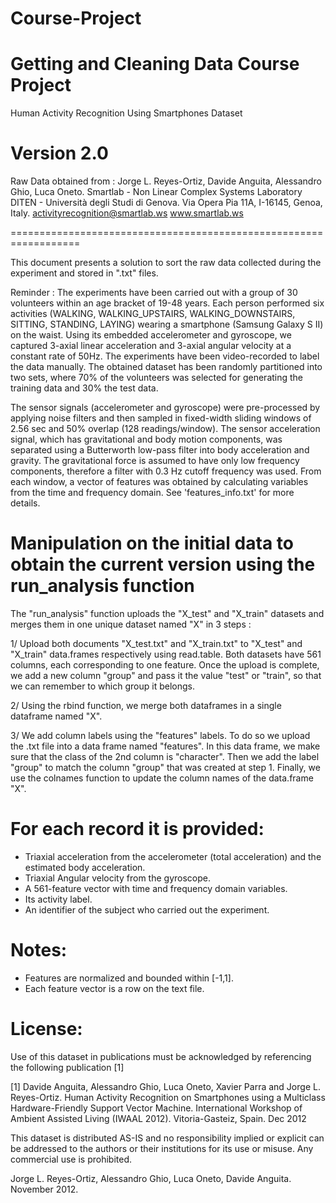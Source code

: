 # Course-Project
Getting and Cleaning Data Course Project
==================================================================
Human Activity Recognition Using Smartphones Dataset

Version 2.0
==================================================================
Raw Data obtained from : 
Jorge L. Reyes-Ortiz, Davide Anguita, Alessandro Ghio, Luca Oneto.
Smartlab - Non Linear Complex Systems Laboratory
DITEN - Università degli Studi di Genova.
Via Opera Pia 11A, I-16145, Genoa, Italy.
activityrecognition@smartlab.ws
www.smartlab.ws

==================================================================

This document presents a solution to sort the raw data collected during the experiment and stored in ".txt" files. 

Reminder : 
The experiments have been carried out with a group of 30 volunteers within an age bracket of 19-48 years. Each person performed six
activities (WALKING, WALKING_UPSTAIRS, WALKING_DOWNSTAIRS, SITTING, STANDING, LAYING) wearing a smartphone (Samsung Galaxy S II) on the
waist. Using its embedded accelerometer and gyroscope, we captured 3-axial linear acceleration and 3-axial angular velocity at a
constant rate of 50Hz. The experiments have been video-recorded to label the data manually. The obtained dataset has been randomly
partitioned into two sets, where 70% of the volunteers was selected for generating the training data and 30% the test data. 

The sensor signals (accelerometer and gyroscope) were pre-processed by applying noise filters and then sampled in fixed-width sliding
windows of 2.56 sec and 50% overlap (128 readings/window). The sensor acceleration signal, which has gravitational and body motion
components, was separated using a Butterworth low-pass filter into body acceleration and gravity. The gravitational force is assumed to
have only low frequency components, therefore a filter with 0.3 Hz cutoff frequency was used. From each window, a vector of features was
obtained by calculating variables from the time and frequency domain. See 'features_info.txt' for more details. 

Manipulation on the initial data to obtain the current version using the run_analysis function
======================================

The "run_analysis" function uploads the "X_test" and "X_train" datasets and merges them in one unique dataset named "X" in 3 steps : 

1/ Upload both documents "X_test.txt" and "X_train.txt" to "X_test" and "X_train" data.frames respectively using read.table.
   Both datasets have 561 columns, each corresponding to one feature. Once the upload is complete, we add a new column "group" and pass it the value "test" or "train", so that we can remember to which group it belongs.
    
2/ Using the rbind function, we merge both dataframes in a single dataframe named "X".

3/ We add column labels using the "features" labels. To do so we upload the .txt file into a data frame named "features".
  In this data frame, we make sure that the class of the 2nd column is "character". 
  Then we add the label "group" to match the column "group" that was created at step 1. 
  Finally, we use the colnames function to update the column names of the data.frame "X".

For each record it is provided:
======================================

- Triaxial acceleration from the accelerometer (total acceleration) and the estimated body acceleration.
- Triaxial Angular velocity from the gyroscope. 
- A 561-feature vector with time and frequency domain variables. 
- Its activity label. 
- An identifier of the subject who carried out the experiment.

Notes: 
======
- Features are normalized and bounded within [-1,1].
- Each feature vector is a row on the text file.

License:
========
Use of this dataset in publications must be acknowledged by referencing the following publication [1] 

[1] Davide Anguita, Alessandro Ghio, Luca Oneto, Xavier Parra and Jorge L. Reyes-Ortiz. Human Activity Recognition on Smartphones using a Multiclass Hardware-Friendly Support Vector Machine. International Workshop of Ambient Assisted Living (IWAAL 2012). Vitoria-Gasteiz, Spain. Dec 2012

This dataset is distributed AS-IS and no responsibility implied or explicit can be addressed to the authors or their institutions for its use or misuse. Any commercial use is prohibited.

Jorge L. Reyes-Ortiz, Alessandro Ghio, Luca Oneto, Davide Anguita. November 2012.
